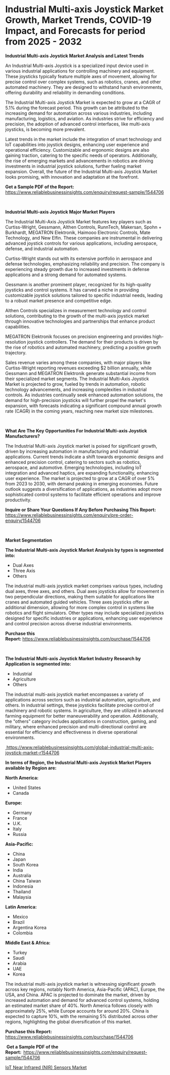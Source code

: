 <p><h1>Industrial Multi-axis Joystick Market Growth, Market Trends, COVID-19 Impact, and Forecasts for period from 2025 - 2032</h1></p><p><strong>Industrial Multi-axis Joystick Market Analysis and Latest Trends</strong></p>
<p><p>An Industrial Multi-axis Joystick is a specialized input device used in various industrial applications for controlling machinery and equipment. These joysticks typically feature multiple axes of movement, allowing for precise control over complex systems, such as robotics, cranes, and other automated machinery. They are designed to withstand harsh environments, offering durability and reliability in demanding conditions.</p><p>The Industrial Multi-axis Joystick Market is expected to grow at a CAGR of 5.1% during the forecast period. This growth can be attributed to the increasing demand for automation across various industries, including manufacturing, logistics, and aviation. As industries strive for efficiency and precision, the adoption of advanced control interfaces, like multi-axis joysticks, is becoming more prevalent.</p><p>Latest trends in the market include the integration of smart technology and IoT capabilities into joystick designs, enhancing user experience and operational efficiency. Customizable and ergonomic designs are also gaining traction, catering to the specific needs of operators. Additionally, the rise of emerging markets and advancements in robotics are driving investments in industrial joystick solutions, further fueling market expansion. Overall, the future of the Industrial Multi-axis Joystick Market looks promising, with innovation and adaptation at the forefront.</p></p>
<p><strong>Get a Sample PDF of the Report:&nbsp;</strong> <a href="https://www.reliablebusinessinsights.com/enquiry/request-sample/1544706?utm_campaign=2250&utm_medium=2&utm_source=Github&utm_content=ia&utm_term=12022025&utm_id=industrial-multi-axis-joystick">https://www.reliablebusinessinsights.com/enquiry/request-sample/1544706</a></p>
<p>&nbsp;</p>
<p><strong>Industrial Multi-axis Joystick Major Market Players</strong></p>
<p><p>The Industrial Multi-Axis Joystick Market features key players such as Curtiss-Wright, Gessmann, Althen Controls, RunnTech, Makersan, Spohn + Burkhardt, MEGATRON Elektronik, Haimooo Electronic Controls, Mate Technology, and New Elfin. These companies are instrumental in delivering advanced joystick controls for various applications, including aerospace, defense, and industrial automation.</p><p>Curtiss-Wright stands out with its extensive portfolio in aerospace and defense technologies, emphasizing reliability and precision. The company is experiencing steady growth due to increased investments in defense applications and a strong demand for automated systems. </p><p>Gessmann is another prominent player, recognized for its high-quality joysticks and control systems. It has carved a niche in providing customizable joystick solutions tailored to specific industrial needs, leading to a robust market presence and competitive edge.</p><p>Althen Controls specializes in measurement technology and control solutions, contributing to the growth of the multi-axis joystick market through innovative technologies and partnerships that enhance product capabilities.</p><p>MEGATRON Elektronik focuses on precision engineering and provides high-resolution joystick controllers. The demand for their products is driven by the rise of robotics and automated machinery, predicting a positive growth trajectory.</p><p>Sales revenue varies among these companies, with major players like Curtiss-Wright reporting revenues exceeding $2 billion annually, while Gessmann and MEGATRON Elektronik generate substantial income from their specialized market segments. The Industrial Multi-Axis Joystick Market is projected to grow, fueled by trends in automation, robotic technology advancements, and increasing complexities in industrial controls. As industries continually seek enhanced automation solutions, the demand for high-precision joysticks will further propel the market's expansion, with forecasts indicating a significant compound annual growth rate (CAGR) in the coming years, reaching new market size milestones.</p></p>
<p>&nbsp;</p>
<p><strong>What Are The Key Opportunities For Industrial Multi-axis Joystick Manufacturers?</strong></p>
<p><p>The Industrial Multi-axis Joystick market is poised for significant growth, driven by increasing automation in manufacturing and industrial applications. Current trends indicate a shift towards ergonomic designs and enhanced precision control, catering to sectors such as robotics, aerospace, and automotive. Emerging technologies, including IoT integration and advanced haptics, are expanding functionality, enhancing user experience. The market is projected to grow at a CAGR of over 5% from 2023 to 2030, with demand peaking in emerging economies. Future outlook suggests a diversification of applications, as industries adopt more sophisticated control systems to facilitate efficient operations and improve productivity.</p></p>
<p><strong>Inquire or Share Your Questions If Any Before Purchasing This Report:</strong> <a href="https://www.reliablebusinessinsights.com/enquiry/pre-order-enquiry/1544706?utm_campaign=2250&utm_medium=2&utm_source=Github&utm_content=ia&utm_term=12022025&utm_id=industrial-multi-axis-joystick">https://www.reliablebusinessinsights.com/enquiry/pre-order-enquiry/1544706</a></p>
<p>&nbsp;</p>
<p><strong>Market Segmentation</strong></p>
<p><strong>The Industrial Multi-axis Joystick Market Analysis by types is segmented into:</strong></p>
<p><ul><li>Dual Axes</li><li>Three Axis</li><li>Others</li></ul></p>
<p><p>The industrial multi-axis joystick market comprises various types, including dual axes, three axes, and others. Dual axes joysticks allow for movement in two perpendicular directions, making them suitable for applications like cranes and automated guided vehicles. Three axes joysticks offer an additional dimension, allowing for more complex control in systems like robotics and flight simulators. Other types may include specialized joysticks designed for specific industries or applications, enhancing user experience and control precision across diverse industrial environments.</p></p>
<p><strong>Purchase this Report:&nbsp;</strong><a href="https://www.reliablebusinessinsights.com/purchase/1544706?utm_campaign=2250&utm_medium=2&utm_source=Github&utm_content=ia&utm_term=12022025&utm_id=industrial-multi-axis-joystick">https://www.reliablebusinessinsights.com/purchase/1544706</a></p>
<p>&nbsp;</p>
<p><strong>The Industrial Multi-axis Joystick Market Industry Research by Application is segmented into:</strong></p>
<p><ul><li>Industrial</li><li>Agriculture</li><li>Others</li></ul></p>
<p><p>The industrial multi-axis joystick market encompasses a variety of applications across sectors such as industrial automation, agriculture, and others. In industrial settings, these joysticks facilitate precise control of machinery and robotic systems. In agriculture, they are utilized in advanced farming equipment for better maneuverability and operation. Additionally, the "others" category includes applications in construction, gaming, and military, where enhanced precision and multi-directional control are essential for efficiency and effectiveness in diverse operational environments.</p></p>
<p><a href="https://www.reliablebusinessinsights.com/global-industrial-multi-axis-joystick-market-r1544706?utm_campaign=2250&utm_medium=2&utm_source=Github&utm_content=ia&utm_term=12022025&utm_id=industrial-multi-axis-joystick">&nbsp;https://www.reliablebusinessinsights.com/global-industrial-multi-axis-joystick-market-r1544706</a></p>
<p><strong>In terms of Region, the Industrial Multi-axis Joystick Market Players available by Region are:</strong></p>
<p>
    <p> <strong> North America: </strong>
        <ul>
            <li>United States</li>
            <li>Canada</li>
        </ul>
        </p> 
    <p> <strong> Europe: </strong>
        <ul>
            <li>Germany</li>
            <li>France</li>
            <li>U.K.</li>
            <li>Italy</li>
            <li>Russia</li>
        </ul>
        </p> 
    <p> <strong> Asia-Pacific: </strong>
        <ul>
            <li>China</li>
            <li>Japan</li>
            <li>South Korea</li>
            <li>India</li>
            <li>Australia</li>
            <li>China Taiwan</li>
            <li>Indonesia</li>
            <li>Thailand</li>
            <li>Malaysia</li>
        </ul>
        </p> 
    <p> <strong> Latin America: </strong>
        <ul>
            <li>Mexico</li>
            <li>Brazil</li>
            <li>Argentina Korea</li>
            <li>Colombia</li>
        </ul>
        </p> 
    <p> <strong> Middle East & Africa: </strong>
        <ul>
            <li>Turkey</li>
            <li>Saudi</li>
            <li>Arabia</li>
            <li>UAE</li>
            <li>Korea</li>
        </ul>
    </p>
    </p>
<p><p>The industrial multi-axis joystick market is witnessing significant growth across key regions, notably North America, Asia-Pacific (APAC), Europe, the USA, and China. APAC is projected to dominate the market, driven by increased automation and demand for advanced control systems, holding an estimated market share of 40%. North America follows closely with approximately 25%, while Europe accounts for around 20%. China is expected to capture 10%, with the remaining 5% distributed across other regions, highlighting the global diversification of this market.</p></p>
<p><strong>Purchase this Report: </strong><a href="https://www.reliablebusinessinsights.com/purchase/1544706?utm_campaign=2250&utm_medium=2&utm_source=Github&utm_content=ia&utm_term=12022025&utm_id=industrial-multi-axis-joystick">https://www.reliablebusinessinsights.com/purchase/1544706</a></p>
<p>&nbsp;<strong>Get a Sample PDF of the Report:&nbsp;&nbsp;</strong><a href="https://www.reliablebusinessinsights.com/enquiry/request-sample/1544706?utm_campaign=2250&utm_medium=2&utm_source=Github&utm_content=ia&utm_term=12022025&utm_id=industrial-multi-axis-joystick">https://www.reliablebusinessinsights.com/enquiry/request-sample/1544706</a></p>
<p><strong></strong></p>
<p><p><a href="https://github.com/tambraunrue691969/Market-Research-Report-List-1/blob/main/iot-near-infrared-nir-sensors-market.md?utm_campaign=2250&utm_medium=2&utm_source=Github&utm_content=ia&utm_term=12022025&utm_id=industrial-multi-axis-joystick">IoT Near Infrared (NIR) Sensors Market</a></p></p>